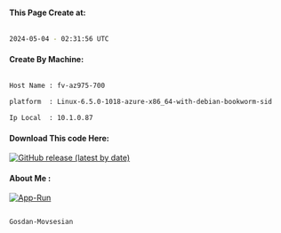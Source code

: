 
   
#### This Page Create at:

```bash

2024-05-04 - 02:31:56 UTC

```

#### Create By Machine:

```bash

Host Name : fv-az975-700

platform  : Linux-6.5.0-1018-azure-x86_64-with-debian-bookworm-sid

Ip Local  : 10.1.0.87

```
#### Download This code Here:

[![GitHub release (latest by date)](https://img.shields.io/github/v/release/Gosdan-Movsesian/Gosdan?style=for-the-badge&label=Download)](https://github.com/Gosdan-Movsesian/Gosdan/releases) 

</p> 

#### About Me :

[![App-Run](https://github.com/Gosdan-Movsesian/Gosdan/actions/workflows/App-Run.yml/badge.svg)](https://github.com/Gosdan-Movsesian/Gosdan/actions/workflows/App-Run.yml)

```bash

Gosdan-Movsesian

```

